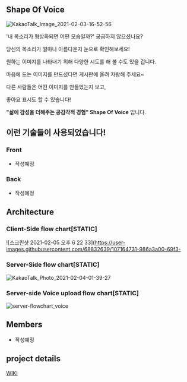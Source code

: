 ## Shape Of Voice

![KakaoTalk_Image_2021-02-03-16-52-56](https://user-images.githubusercontent.com/68832639/106718270-2c2eb580-6644-11eb-807e-91586db660b6.png)



'내 목소리가 형상화되면 어떤 모습일까?' 궁금하지 않으셨나요?

당신의 목소리가 얼마나 아름다운지 눈으로 확인해보세요!

원하는 이미지를 나타내기 위해 다양한 시도를 해 볼 수도 있을 겁니다.

마음에 드는 이미지를 만드셨다면 게시판에 올려 자랑해 주세요~

다른 사람들은 어떤 이미지를 만들었는지 보고,

좋아요 표시도 할 수 있습니다!

**"삶에 감성을 더해주는 공감각적 경험" Shape Of Voice** 입니다.


## 이런 기술들이 사용되었습니다!
### Front
   * 작성예정
### Back
   * 작성예정

## Architecture
### Client-Side flow chart[STATIC]
![스크린샷 2021-02-05 오후 6 22 33](https://user-images.githubusercontent.com/68832639/107164731-986a3a00-69f3-


### Server-Side flow chart[STATIC]
![KakaoTalk_Photo_2021-02-04-01-39-27](https://user-images.githubusercontent.com/68832639/106779917-cd405f00-668a-11eb-9cc9-c0d826ca657b.png)


### Server-side Voice upload flow chart[STATIC]
![server-flowchart_voice](https://user-images.githubusercontent.com/72539723/106774023-0c6bb180-6685-11eb-9a4f-d3ffc7a9b48f.png)



## Members
   * 작성예정

## project details
[WIKI](https://github.com/codestates/ShapeOfVoice-client/wiki)
